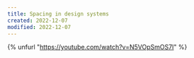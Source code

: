 ```yaml
---
title: Spacing in design systems
created: 2022-12-07
modified: 2022-12-07
---
```


{% unfurl "https://youtube.com/watch?v=N5VOpSmOS7I" %}
